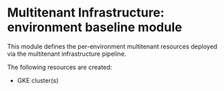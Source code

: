 # Multitenant Infrastructure: environment baseline module

This module defines the per-environment multitenant resources deployed via the multitenant infrastructure pipeline.

The following resources are created:
- GKE cluster(s)
<!-- BEGINNING OF PRE-COMMIT-TERRAFORM DOCS HOOK -->

<!-- END OF PRE-COMMIT-TERRAFORM DOCS HOOK -->
